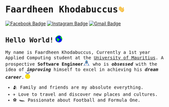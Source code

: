 # <samp>Faardheen Khodabuccus<img src="./assets/Hi.gif" width="22px"></samp></samp>

[![Facebook Badge](https://img.shields.io/badge/Facebook-%23E4405F.svg?&style=flat-square&logo=facebook&logoColor=white&color=071A2C&link=https://www.facebook.com/faardheen.khodabuccus)](https://www.facebook.com/faardheen.khodabuccus)
[![Instagram Badge](https://img.shields.io/badge/Instagram-%23E4405F.svg?&style=flat-square&logo=instagram&logoColor=white&color=071A2C&link=https://www.instagram.com/faardheen)](https://www.instagram.com/faardheen)
[![Gmail Badge](https://img.shields.io/badge/Gmail-%231877F2.svg?&style=flat-square&logo=gmail&logoColor=white&color=071A2C&link=mailto:k.faardheen@gmail.com)](mailto:k.faardheen@gmail.com)

## <samp>Hello World!</samp> <img src="./assets/earth.gif" width="22px">

<samp>My name is Faardheen Khodabuccus, Currently a 1st year Applied Computing student at the  <a href="https://uom.ac.mu"> University of Mauritius</a>. A prospective <strong>Software Engineer</strong><img src="./assets/developer.gif" width="22px"> who is <i><strong>obsessed</strong></i> with the idea of <i><strong>improving</strong></i> himself to excel in achieving his <i><strong>dream career</strong></i>.<img src="./assets/Medal.gif" width="22px"></samp>

<ul><samp>
    <li>🫂 Family and friends are my absolute everything.</li>
    <li>✈️ Love to travel and discover new places and cultures.</li>
    <li>⚽️ 🏎 Passionate about Football and Formula One.</li>
</ul></samp>